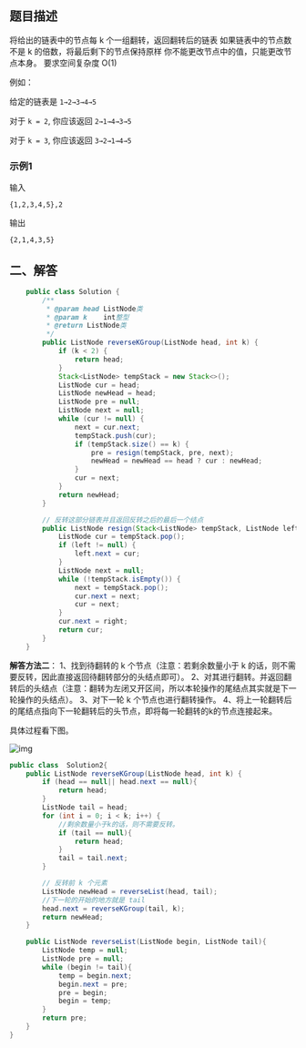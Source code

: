 ## 题目描述

将给出的链表中的节点每 k  个一组翻转，返回翻转后的链表
如果链表中的节点数不是  k  的倍数，将最后剩下的节点保持原样
你不能更改节点中的值，只能更改节点本身。
要求空间复杂度 O(1)

例如：

给定的链表是 `1→2→3→4→5`

对于 `k = 2`, 你应该返回  `2→1→4→3→5`

对于 `k = 3`, 你应该返回 `3→2→1→4→5`

### 示例1

输入

```
{1,2,3,4,5},2
```

输出

```
{2,1,4,3,5}
```

## 二、解答

```java
    public class Solution {
        /**
         * @param head ListNode类
         * @param k    int整型
         * @return ListNode类
         */
        public ListNode reverseKGroup(ListNode head, int k) {
            if (k < 2) {
                return head;
            }
            Stack<ListNode> tempStack = new Stack<>();
            ListNode cur = head;
            ListNode newHead = head;
            ListNode pre = null;
            ListNode next = null;
            while (cur != null) {
                next = cur.next;
                tempStack.push(cur);
                if (tempStack.size() == k) {
                    pre = resign(tempStack, pre, next);
                    newHead = newHead == head ? cur : newHead;
                }
                cur = next;
            }
            return newHead;
        }

        // 反转这部分链表并且返回反转之后的最后一个结点
        public ListNode resign(Stack<ListNode> tempStack, ListNode left, ListNode right) {
            ListNode cur = tempStack.pop();
            if (left != null) {
                left.next = cur;
            }
            ListNode next = null;
            while (!tempStack.isEmpty()) {
                next = tempStack.pop();
                cur.next = next;
                cur = next;
            }
            cur.next = right;
            return cur;
        }
    }
```



**解答方法二**：
1、找到待翻转的 k 个节点（注意：若剩余数量小于 k 的话，则不需要反转，因此直接返回待翻转部分的头结点即可）。
2、对其进行翻转。并返回翻转后的头结点（注意：翻转为左闭又开区间，所以本轮操作的尾结点其实就是下一轮操作的头结点）。
3、对下一轮 k 个节点也进行翻转操作。
4、将上一轮翻转后的尾结点指向下一轮翻转后的头节点，即将每一轮翻转的k的节点连接起来。

具体过程看下图。

![img](https://pic.leetcode-cn.com/f63d5ca4d3f055ce8e4591c8bc51c288791f88da9ccec9617bc8bb51c26163a2.png)

```java
public class  Solution2{
    public ListNode reverseKGroup(ListNode head, int k) {
        if (head == null|| head.next == null){
            return head;
        }
        ListNode tail = head;
        for (int i = 0; i < k; i++) {
            //剩余数量小于k的话，则不需要反转。
            if (tail == null){
                return head;
            }
            tail = tail.next;
        }

        // 反转前 k 个元素
        ListNode newHead = reverseList(head, tail);
        //下一轮的开始的地方就是 tail
        head.next = reverseKGroup(tail, k);
        return newHead;
    }

    public ListNode reverseList(ListNode begin, ListNode tail){
        ListNode temp = null;
        ListNode pre = null;
        while (begin != tail){
            temp = begin.next;
            begin.next = pre;
            pre = begin;
            begin = temp;
        }
        return pre;
    }
}
```

